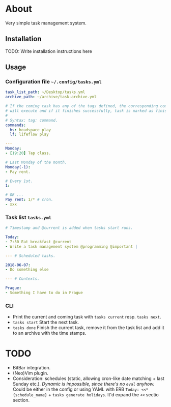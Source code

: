 # About

Very simple task management system.

## Installation

TODO: Write installation instructions here

## Usage

### Configuration file `~/.config/tasks.yml`

```yaml
task_list_path: ~/Desktop/tasks.yml
archive_path: ~/archive/task-archive.yml

# If the coming task has any of the tags defined, the corresponding command
# will execute and if it finishes successfully, task is marked as finished. 
#
# Syntax: tag: command.
commands:
  hs: headspace play
  lf: lifeflow play

---
Monday:
- [19:20] Tap class.

# Last Monday of the month.
Monday(-1):
- Pay rent.

# Every 1st.
1:

# OR ...
Pay rent: 1/* # cron.
- xxx
```

### Task list `tasks.yml`

```yaml
# Timestamp and @current is added when tasks start runs.

Today:
- 7:50 Eat breakfast @current
- Write a task management system @programming @important |

--- # Scheduled tasks.

2018-06-07:
- Do something else

--- # Contexts.

Prague:
- Something I have to do in Prague
```

### CLI

- Print the current and coming task with `tasks current` resp. `tasks next`.
- `tasks start` Start the next task.
- `tasks done` Finish the current task, remove it from the task list and add it to an archive with the time stamps.

# TODO

- BitBar integration.
- (Neo)Vim plugin.
- Consideration: schedules (static, allowing cron-like date matching + last Sunday etc.). _Dynamic is impossible, since there's no `eval` anyhow._ Could be either in the config or using YAML with ERB `Today: <<*{schedule_name}` + `tasks generate holidays`. It'd expand the `<<` sectio section.

